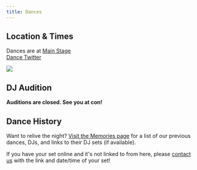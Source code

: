 ```yaml
---
title: Dances
---
```

<div class="one_full textcenter"><h2><span>Location &amp; Times</span></h2><div class="page-wrapper"><p>Dances are at <a href="https://www.goblfc.org/events/map/">Main Stage</a><br>
<a class="button" href="https://twitter.com/blfcdances" target="_blank">Dance Twitter</a>
</p>
<p><img src="https://www.goblfc.org/wp-content/uploads/C_riGD8UAAAN1PQ.jpg-large-663x1024.jpg"></p>
<div class="clear"></div></div></div>


<div class="one_full textcenter hide"><h2><span>DJ Audition</span></h2><div class="page-wrapper"><p><strong>Auditions are closed. See you at con!</strong></p>
<div class="clear"></div></div></div>

<div class="one_full hide"><h2><span>Dance History</span></h2><div class="page-wrapper"><p>Want to relive the night? <a href="/memories/">Visit the Memories page</a> for a list of our previous dances, DJs, and links to their DJ sets (if available).</p>
<p>If you have your set online and it's not linked to from here, please <a href="https://www.goblfc.org/contact/">contact us</a> with the link and date/time of your set!</p>
<div class="clear"></div></div></div>
